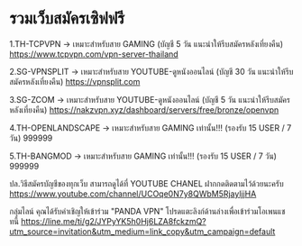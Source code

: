 # รวมเว็บสมัครเซิฟฟรี

1.TH-TCPVPN -> เหมาะสำหรับสาย GAMING (บัญชี 5 วัน แนะนำให้รีบสมัครหลังเที่ยงคืน)
https://www.tcpvpn.com/vpn-server-thailand

2.SG-VPNSPLIT -> เหมาะสำหรับสาย YOUTUBE-ดูหนังออนไลน์ (บัญชี 30 วัน แนะนำให้รีบสมัครหลังเที่ยงคืน)
https://vpnsplit.com

3.SG-ZCOM -> เหมาะสำหรับสาย YOUTUBE-ดูหนังออนไลน์ (บัญชี 5 วัน แนะนำให้รีบสมัครหลังเที่ยงคืน)
https://nakzvpn.xyz/dashboard/servers/free/bronze/openvpn

4.TH-OPENLANDSCAPE -> เหมาะสำหรับสาย GAMING เท่านั้น!!! (รองรับ 15 USER / 7 วัน)
999999

5.TH-BANGMOD -> เหมาะสำหรับสาย GAMING เท่านั้น!!! (รองรับ 15 USER / 7 วัน)
999999

ปล.วิธีสมัครบัญชีของทุกเว็บ สามารถดูได้ที่ YOUTUBE CHANEL ฝากกดติดตามไว้ด้วยนะครับ
https://www.youtube.com/channel/UCOqe0N7y8QWbM5RjayljjHA

กลุ่มไลน์
คุณได้รับคำเชิญให้เข้าร่วม "PANDA VPN" โปรดแตะลิงก์ด้านล่างเพื่อเข้าร่วมโอเพนแชทนี้
https://line.me/ti/g2/JYPyYK5h0Hj6LZA8fckzmQ?utm_source=invitation&utm_medium=link_copy&utm_campaign=default
